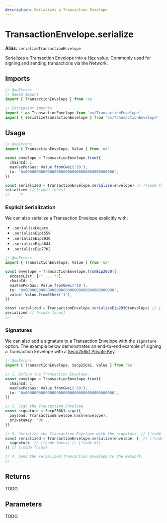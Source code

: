 ```yaml
---
description: Serializes a Transaction Envelope
---
```


# TransactionEnvelope.serialize

**Alias:** `serializeTransactionEnvelope`

Serializes a Transaction Envelope into a [Hex](/api/hex) value. Commonly used for signing and sending transactions via the Network.

## Imports

```ts twoslash
// @noErrors
// Named Import
import { TransactionEnvelope } from 'ox'

// Entrypoint Imports
import * as TransactionEnvelope from 'ox/TransactionEnvelope'
import { serializeTransactionEnvelope } from 'ox/TransactionEnvelope'
```

## Usage

```ts twoslash
// @noErrors
import { TransactionEnvelope, Value } from 'ox'

const envelope = TransactionEnvelope.from({
  chainId: 1,
  maxFeePerGas: Value.fromGwei('10'),
  to: '0x0000000000000000000000000000000000000000',
})

const serialized = TransactionEnvelope.serialize(envelope) // [!code focus]
serialized // [!code focus]
//    ^?


```

### Explicit Serialization

We can also serialize a Transaction Envelope explicitly with:

- `.serializeLegacy`
- `.serializeEip1559`
- `.serializeEip2930`
- `.serializeEip4844`
- `.serializeEip7702`

```ts twoslash
// @noErrors
import { TransactionEnvelope, Value } from 'ox'

const envelope = TransactionEnvelope.fromEip2930({
  accessList: [/* ... */],
  chainId: 1,
  maxFeePerGas: Value.fromGwei('10'),
  to: '0x0000000000000000000000000000000000000000',
  value: Value.fromEther('1'),
})

const serialized = TransactionEnvelope.serializeEip2930(envelope) // [!code focus]
serialized // [!code focus]
//    ^?


```

### Signatures

We can also add a signature to a Transaction Envelope with the `signature` option. The example below demonstrates an end-to-end example of signing a Transaction Envelope with a [Secp256k1 Private Key](/api/secp256k1/sign).

```ts twoslash
// @noErrors
import { TransactionEnvelope, Secp256k1, Value } from 'ox'

// 1. Define the Transaction Envelope.
const envelope = TransactionEnvelope.from({
  chainId: 1,
  maxFeePerGas: Value.fromGwei('10'),
  to: '0x0000000000000000000000000000000000000000',
})

// 2. Sign the Transaction Envelope.
const signature = Secp256k1.sign({
  payload: TransactionEnvelope.hash(envelope),
  privateKey: '0x...'
})

// 3. Serialize the Transaction Envelope with the signature. // [!code focus]
const serialized = TransactionEnvelope.serialize(envelope, {  // [!code focus]
  signature  // [!code focus] // [!code hl]
}) // [!code focus]

// 4. Send the serialized Transaction Envelope to the Network.
// ...
```

## Returns

TODO

## Parameters

TODO